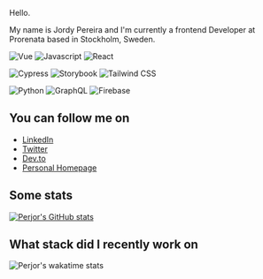 Hello.

My name is Jordy Pereira and I'm currently a frontend Developer at Prorenata based in Stockholm, Sweden.  

<p>
  <img alt="Vue" src="https://img.shields.io/badge/-Vue-4FC08D?logo=vue-dot-js&logoColor=white&style=for-the-badge"/>
  <img alt="Javascript" src="https://img.shields.io/badge/-Javascript-F7DF1E?logo=javascript&logoColor=black&style=for-the-badge"/>
  <img alt="React" src="https://img.shields.io/badge/-React-61DAFB?logo=react&logoColor=black&style=for-the-badge"/>
</p>

<p>
  <img alt="Cypress" src="https://img.shields.io/badge/-Cypress-17202C?logo=cypress&logoColor=white&style=for-the-badge"/>
  <img alt="Storybook" src="https://img.shields.io/badge/-Storybook-FF4785?logo=storybook&logoColor=white&style=for-the-badge"/>
  <img alt="Tailwind CSS" src="https://img.shields.io/badge/-TailwindCSS-38B2AC?logo=tailwind-css&logoColor=white&style=for-the-badge"/>
</p>

<p>
  <img alt="Python" src="https://img.shields.io/badge/-Python-3776AB?logo=python&logoColor=white&style=for-the-badge"/>
  <img alt="GraphQL" src="https://img.shields.io/badge/-GraphQL-E434AA?logo=graphql&logoColor=white&style=for-the-badge"/>
  <img alt="Firebase" src="https://img.shields.io/badge/-Firebase-FFCA28?logo=firebase&logoColor=black&style=for-the-badge"/>
</p>

## You can follow me on

- [LinkedIn][linkedin]
- [Twitter][twitter]
- [Dev.to][dev.to]
- [Personal Homepage][homepage]

## Some stats
[![Perjor's GitHub stats](https://github-readme-stats.vercel.app/api?username=jordypereira&count_private=true&title_color=dc2626&icon_color=dc2626)](https://github.com/anuraghazra/github-readme-stats)

## What stack did I recently work on
![Perjor's wakatime stats](https://github-readme-stats.vercel.app/api/wakatime?username=jordypereira&title_color=dc2626)



[linkedIn]: https://linkedin.com/in/jordypereira
[twitter]: https://twitter.com/_jordypereira
[dev.to]: https://dev.to/jordypereira
[homepage]: https://jordypereira.be
